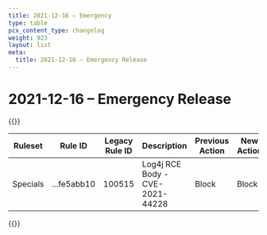```yaml
---
title: 2021-12-16 – Emergency
type: table
pcx_content_type: changelog
weight: 923
layout: list
meta:
  title: 2021-12-16 – Emergency Release
---
```


# 2021-12-16 – Emergency Release

{{<table-wrap>}}

<table style="width: 100%">
  <thead>
    <tr>
      <th>Ruleset</th>
      <th>Rule ID</th>
      <th>Legacy Rule ID</th>
      <th>Description</th>
      <th>Previous Action</th>
      <th>New Action</th>
    </tr>
  </thead>
  <tbody>
    <tr>
      <td>Specials</td>
      <td>...fe5abb10</td>
      <td>100515</td>
      <td>Log4j RCE Body - CVE-2021-44228</td>
      <td>Block</td>
      <td>Block</td>
    </tr>
  </tbody>
</table>
{{</table-wrap>}}

